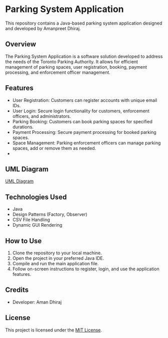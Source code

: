 # Parking System Application

This repository contains a Java-based parking system application designed and developed by Amanpreet Dhiraj.

## Overview

The Parking System Application is a software solution developed to address the needs of the Toronto Parking Authority. It allows for efficient management of parking spaces, user registration, booking, payment processing, and enforcement officer management.

## Features

- User Registration: Customers can register accounts with unique email IDs.
- User Login: Secure login functionality for customers, enforcement officers, and administrators.
- Parking Booking: Customers can book parking spaces for specified durations.
- Payment Processing: Secure payment processing for booked parking spaces.
- Space Management: Parking enforcement officers can manage parking spaces, add or remove them as needed.
- 
## UML Diagram

[UML Diagram](https://github.com/amandhiraj/expressparking/blob/main/UML.png?raw=true)

## Technologies Used

- Java
- Design Patterns (Factory, Observer)
- CSV File Handling
- Dynamic GUI Rendering

## How to Use

1. Clone the repository to your local machine.
2. Open the project in your preferred Java IDE.
3. Compile and run the main application file.
4. Follow on-screen instructions to register, login, and use the application features.

## Credits

- Developer: Aman Dhiraj

## License

This project is licensed under the [MIT License](LICENSE).
